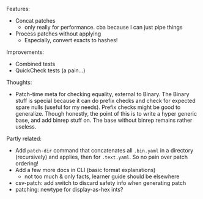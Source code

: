 Features:

  * Concat patches
    * only really for performance. cba because I can just pipe things
  * Process patches without applying
    * Especially, convert exacts to hashes!

Improvements:

  * Combined tests
  * QuickCheck tests (a pain...)

Thoughts:

  * Patch-time meta for checking equality, external to Binary. The Binary stuff
    is special because it can do prefix checks and check for expected spare
    nulls (useful for my needs). Prefix checks might be good to generalize.
    Though honestly, the point of this is to write a hyper generic base, and add
    binrep stuff on. The base without binrep remains rather useless.

Partly related:

  * Add `patch-dir` command that concatenates all `.bin.yaml` in a directory
    (recursively) and applies, then for `.text.yaml`. So no pain over patch
    ordering!
  * Add a few more docs in CLI (basic format explanations)
    * not too much & only facts, learner guide should be elsewhere
  * csv-patch: add switch to discard safety info when generating patch
  * patching: newtype for display-as-hex ints?

